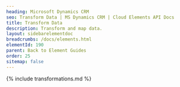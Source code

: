 ```yaml
---
heading: Microsoft Dynamics CRM
seo: Transform Data | MS Dynamics CRM | Cloud Elements API Docs
title: Transform Data
description: Transform and map data.
layout: sidebarelementdoc
breadcrumbs: /docs/elements.html
elementId: 190
parent: Back to Element Guides
order: 25
sitemap: false
---
```


{% include transformations.md %}
